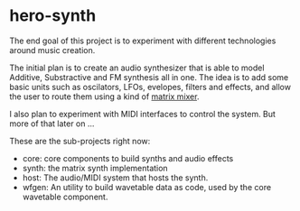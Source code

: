 # hero-synth

The end goal of this project is to experiment with different technologies around music creation.

The initial plan is to create an audio synthesizer that is able to model Additive, Substractive and FM synthesis all in one. The idea is to add some basic units such as oscilators, LFOs, evelopes, filters and effects, and allow the user to route them using a kind of [matrix mixer](http://en.wikipedia.org/wiki/Matrix_mixer).

I also plan to experiment with MIDI interfaces to control the system. But more of that later on ...

These are the sub-projects right now:
- core: core components to build synths and audio effects
- synth: the matrix synth implementation
- host: The audio/MIDI system that hosts the synth.
- wfgen: An utility to build wavetable data as code, used by the core wavetable component.
